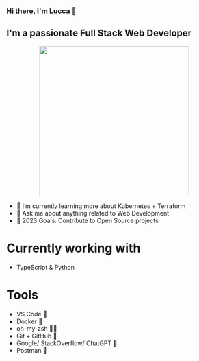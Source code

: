### Hi there, I'm [Lucca](https://lucdoe.com/) 👋

## I'm a passionate Full Stack Web Developer

<p align="center">
  <img width="350" src="https://media.giphy.com/media/lTRuG1F4VZ3LHMpXY2/giphy.gif">
</p>

- 🌱 I’m currently learning more about Kubernetes + Terraform
- 💬 Ask me about anything related to Web Development
- 🥅 2023 Goals: Contribute to Open Source projects

# Currently working with
- TypeScript & Python

# Tools
- VS Code 💙
- Docker 🐳
- oh-my-zsh 💆‍♂️
- Git + GitHub 🦾
- Google/ StackOverflow/ ChatGPT 👀
- Postman 🧡


